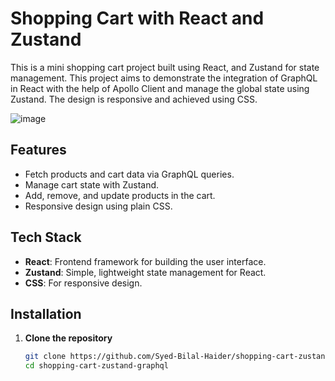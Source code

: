 # Shopping Cart with React and Zustand 

This is a mini shopping cart project built using React, and Zustand for state management. This project aims to demonstrate the integration of GraphQL in React with the help of Apollo Client and manage the global state using Zustand. The design is responsive and achieved using CSS.

![image](https://github.com/user-attachments/assets/4da51fe0-2603-4ee7-9984-14d1e6f6aac7)


## Features

- Fetch products and cart data via GraphQL queries.
- Manage cart state with Zustand.
- Add, remove, and update products in the cart.
- Responsive design using plain CSS.

## Tech Stack

- **React**: Frontend framework for building the user interface.
- **Zustand**: Simple, lightweight state management for React.
- **CSS**: For responsive design.

## Installation

1. **Clone the repository**

   ```bash
   git clone https://github.com/Syed-Bilal-Haider/shopping-cart-zustand-graphql.git
   cd shopping-cart-zustand-graphql
   

